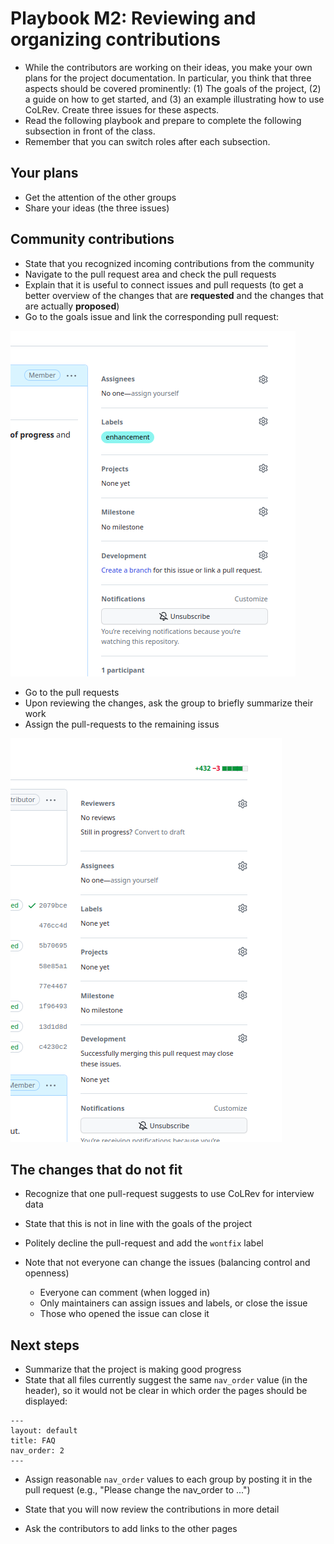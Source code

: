 # Playbook M2: Reviewing and organizing contributions

- While the contributors are working on their ideas, you make your own plans for the project documentation. In particular, you think that three aspects should be covered prominently: (1) The goals of the project, (2) a guide on how to get started, and (3) an example illustrating how to use CoLRev. Create three issues for these aspects.
- Read the following playbook and prepare to complete the following subsection in front of the class.
- Remember that you can switch roles after each subsection.

## Your plans

- Get the attention of the other groups
- Share your ideas (the three issues)

## Community contributions

- State that you recognized incoming contributions from the community
- Navigate to the pull request area and check the pull requests
- Explain that it is useful to connect issues and pull requests (to get a better overview of the changes that are **requested** and the changes that are actually **proposed**)
- Go to the goals issue and link the corresponding pull request:

![issue link pull-request](figures/issue-link-pull-request.png)

- Go to the pull requests
- Upon reviewing the changes, ask the group to briefly summarize their work
- Assign the pull-requests to the remaining issus 

![pull-request link issue](figures/pull-request-link-issue.png)

## The changes that do not fit

- Recognize that one pull-request suggests to use CoLRev for interview data
- State that this is not in line with the goals of the project
- Politely decline the pull-request and add the `wontfix` label

- Note that not everyone can change the issues (balancing control and openness)

    - Everyone can comment (when logged in)
    - Only maintainers can assign issues and labels, or close the issue
    - Those who opened the issue can close it

## Next steps

- Summarize that the project is making good progress
- State that all files currently suggest the same `nav_order` value (in the header), so it would not be clear in which order the pages should be displayed:

```
---
layout: default
title: FAQ
nav_order: 2
---
```

- Assign reasonable `nav_order` values to each group by posting it in the pull request (e.g., "Please change the nav_order to ...")

- State that you will now review the contributions in more detail
- Ask the contributors to add links to the other pages

